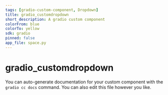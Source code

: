 ```yaml
---
tags: [gradio-custom-component, Dropdown]
title: gradio_customdropdown
short_description: A gradio custom component
colorFrom: blue
colorTo: yellow
sdk: gradio
pinned: false
app_file: space.py
---
```


# gradio_customdropdown

You can auto-generate documentation for your custom component with the `gradio cc docs` command.
You can also edit this file however you like.
